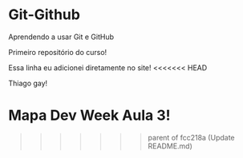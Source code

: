 # Git-Github
 Aprendendo a usar Git e GitHub
 
Primeiro repositório do curso!

Essa linha eu adicionei diretamente no site!
<<<<<<< HEAD

Thiago gay!

Mapa Dev Week Aula 3!
=======
>>>>>>> parent of fcc218a (Update README.md)
